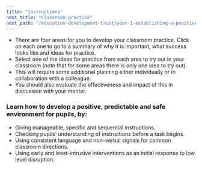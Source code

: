 ```yaml
---
title: "Instructions"
next_title: "Classroom practice"
next_path: "/education-development-trust/year-1-establishing-a-positive-climate-for-learning/autumn-week-6-ect-classroom-practice"
---
```


- There are four areas for you to develop your classroom practice. Click on each one to go to a summary of why it is important, what success looks like and ideas for practice.
- Select one of the ideas for practice from each area to try out in your classroom (note that for some areas there is only one idea to try out).
- This will require some additional planning either individually or in collaboration with a colleague.
- You should also evaluate the effectiveness and impact of this in discussion with your mentor.

### Learn how to develop a positive, predictable and safe environment for pupils, by:

- Giving manageable, specific and sequential instructions.
- Checking pupils’ understanding of instructions before a task begins.
- Using consistent language and non-verbal signals for common classroom directions.
- Using early and least-intrusive interventions as an initial response to low level disruption.
